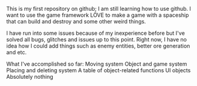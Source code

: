 This is my first repository on github; I am still learning how to use github.
I want to use the game framework LÖVE to make a game with a spaceship that can build and destroy and some other weird things.

I have run into some issues because of my inexperience before but I've solved all bugs, glitches and issues up to this point.
Right now, I have no idea how I could add things such as enemy entities, better ore generation and etc.

What I've accomplished so far:
Moving system
Object and game system
Placing and deleting system
A table of object-related functions
UI objects
Absolutely nothing
